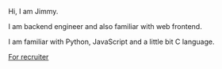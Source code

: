 Hi, I am Jimmy.

I am backend engineer and also familiar with web frontend.

I am familiar with Python, JavaScript and a little bit C language.

[For recruiter](https://github.com/nicehorse06/nicehorse06/blob/main/recruiter.md)